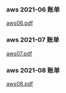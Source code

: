 ### aws 2021-06 账单 
[aws06.pdf](https://github.com/icpdao/icp/files/7167395/aws06.pdf)


### aws 2021-07 账单 
[aws07.pdf](https://github.com/icpdao/icp/files/7167397/aws07.pdf)


### aws 2021-08 账单 
[aws08.pdf](https://github.com/icpdao/icp/files/7167398/aws08.pdf)
